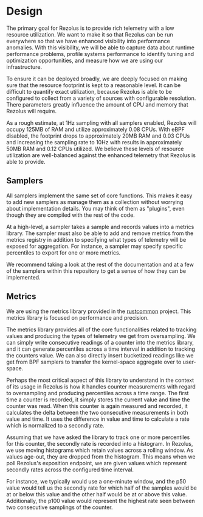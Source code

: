 # Design

The primary goal for Rezolus is to provide rich telemetry with a low resource
utilization. We want to make it so that Rezolus can be run everywhere so that
we have enhanced visibility into performance anomalies. With this visibility,
we will be able to capture data about runtime performance problems, profile
systems performance to identify tuning and optimization opportunities, and
measure how we are using our infrastructure.

To ensure it can be deployed broadly, we are deeply focused on making sure that
the resource footprint is kept to a reasonable level. It can be difficult to
quantify exact utilization, because Rezolus is able to be configured to collect
from a variety of sources with configurable resolution. There parameters
greatly influence the amount of CPU and memory that Rezolus will require.

As a rough estimate, at 1Hz sampling with all samplers enabled, Rezolus will
occupy 125MB of RAM and utilize approximately 0.08 CPUs. With eBPF disabled,
the footprint drops to approximately 20MB RAM and 0.03 CPUs and increasing the
sampling rate to 10Hz with results in approximately 50MB RAM and 0.12 CPUs
utilized. We believe these levels of resource utilization are well-balanced
against the enhanced telemetry that Rezolus is able to provide.

## Samplers

All samplers implement the same set of core functions. This makes it easy to
add new samplers as manage them as a collection without worrying about
implementation details. You may think of them as "plugins", even though they
are compiled with the rest of the code.

At a high-level, a sampler takes a sample and records values into a metrics
library. The sampler must also be able to add and remove metrics from the
metrics registry in addition to specifying what types of telemetry will be
exposed for aggregation. For instance, a sampler may specify specific
percentiles to export for one or more metrics.

We recommend taking a look at the rest of the documentation and at a few of the
samplers within this repository to get a sense of how they can be implemented.

## Metrics

We are using the metrics library provided in the [rustcommon][1] project. This
metrics library is focused on performance and precision.

The metrics library provides all of the core functionalities related to
tracking values and producing the types of telemetry we get from oversampling.
We can simply write consecutive readings of a counter into the metrics library,
and it can generate percentiles across a time interval in addition to tracking
the counters value. We can also directly insert bucketized readings like we get
from BPF samplers to transfer the kernel-space aggregate over to user-space.

Perhaps the most critical aspect of this library to understand in the context
of its usage in Rezolus is how it handles counter measurements with regard to
oversampling and producing percentiles across a time range. The first time a
counter is recorded, it simply stores the current value and time the counter
was read. When this counter is again measured and recorded, it calculates the
delta between the two consecutive measurements in both value and time. It uses
the difference in value and time to calculate a rate which is normalized to a
secondly rate.

Assuming that we have asked the library to track one or more percentiles for
this counter, the secondly rate is recorded into a histogram. In Rezolus, we
use moving histograms which retain values across a rolling window. As values
age-out, they are dropped from the histogram. This means when we poll Rezolus's
exposition endpoint, we are given values which represent secondly rates across
the configured time interval.

For instance, we typically would use a one-minute window, and the p50 value
would tell us the secondly rate for which half of the samples would be at or
below this value and the other half would be at or above this value.
Additionally, the p100 value would represent the highest rate seen between two
consecutive samplings of the counter.

[1]: https://github.com/twitter/rustcommon
